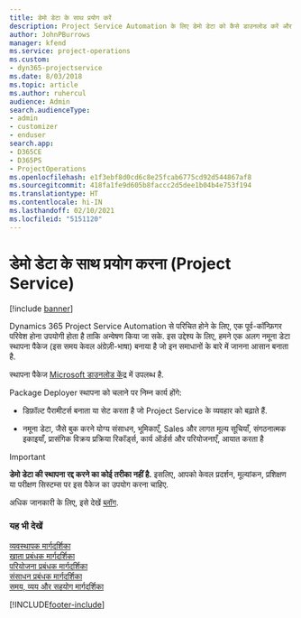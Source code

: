 ```yaml
---
title: डेमो डेटा के साथ प्रयोग करें
description: Project Service Automation के लिए डेमो डेटा को कैसे डाउनलोड करें और कैसे प्रयोग करें.
author: JohnPBurrows
manager: kfend
ms.service: project-operations
ms.custom:
- dyn365-projectservice
ms.date: 8/03/2018
ms.topic: article
ms.author: ruhercul
audience: Admin
search.audienceType:
- admin
- customizer
- enduser
search.app:
- D365CE
- D365PS
- ProjectOperations
ms.openlocfilehash: e1f3ebf8d0cd6c8e25fcab6775cd92d544867af8
ms.sourcegitcommit: 418fa1fe9d605b8faccc2d5dee1b04b4e753f194
ms.translationtype: HT
ms.contentlocale: hi-IN
ms.lasthandoff: 02/10/2021
ms.locfileid: "5151120"
---
```

# <a name="experiment-with-demo-data-project-service"></a>डेमो डेटा के साथ प्रयोग करना (Project Service)

[!include [banner](../includes/psa-now-project-operations.md)]

Dynamics 365 Project Service Automation से परिचित होने के लिए, एक पूर्व-कॉन्फ़िगर परिवेश होना उपयोगी होता है ताकि अन्वेषण किया जा सके. इस उद्देश्य के लिए, हमने एक अलग नमूना डेटा स्थापना पैकेज (इस समय केवल अंग्रेज़ी-भाषा) बनाया है जो इन समाधानों के बारे में जानना आसान बनाता है. 

स्थापना पैकेज [Microsoft डाउनलोड केंद्र](https://go.microsoft.com/fwlink/?linkid=859966) में उपलब्ध है.  

Package Deployer स्थापना को चलाने पर निम्न कार्य होंगे: 
  
-   डिफ़ॉल्ट पैरामीटर्स बनाता या सेट करता है जो Project Service के व्‍यवहार को बढ़ाते हैं.  
  
-   नमूना डेटा, जैसे बुक करने योग्य संसाधन, भूमिकाएँ, Sales और लागत मूल्य सूचियाँ, संगठनात्मक इकाइयाँ, प्रासंगिक विक्रय प्रक्रिया रिकॉर्ड्स, कार्य ऑर्डर्स और परियोजनाएँ, आयात करता है    
  
> [!IMPORTANT]
> **डेमो डेटा की स्थापना रद्द करने का कोई तरीका नहीं है.** इसलिए, आपको केवल प्रदर्शन, मूल्यांकन, प्रशिक्षण या परीक्षण सिस्‍टम्स पर इस पैकेज का उपयोग करना चाहिए.

अधिक जानकारी के लिए, इसे देखें [ब्लॉग](https://blogs.msdn.microsoft.com/crm/2017/10/24/microsoft-dynamics-365-for-field-service-and-project-service-automation-sample-data).





  
### <a name="see-also"></a>यह भी देखें  
 [व्यवस्थापक मार्गदर्शिका](../psa/admin-guide.md)   
 [खाता प्रबंधक मार्गदर्शिका](../psa/account-manager-guide.md)   
 [परियोजना प्रबंधक मार्गदर्शिका](../psa/project-manager-guide.md)   
 [संसाधन प्रबंधक मार्गदर्शिका](../psa/resource-manager-guide.md)   
 [समय, व्यय और सहयोग मार्गदर्शिका](../psa/time-expense-collaboration-guide.md)


[!INCLUDE[footer-include](../includes/footer-banner.md)]